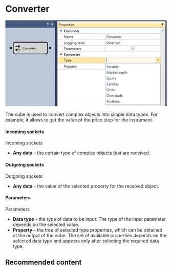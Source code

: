 # Converter

![Designer Converter 00](../images/Designer_Converter_00.png)

The cube is used to convert complex objects into simple data types. For example, it allows to get the value of the price step for the instrument. 

#### Incoming sockets

Incoming sockets

- **Any data** \- the certain type of complex objects that are received.

#### Outgoing sockets

Outgoing sockets

- **Any data** \- the value of the selected property for the received object.

#### Parameters

Parameters

- **Data type** \- the type of data to be input. The type of the input parameter depends on the selected value.
- **Property** – the tree of selected type properties, which can be obtained at the output of the cube. The set of available properties depends on the selected data type and appears only after selecting the required data type.

## Recommended content
